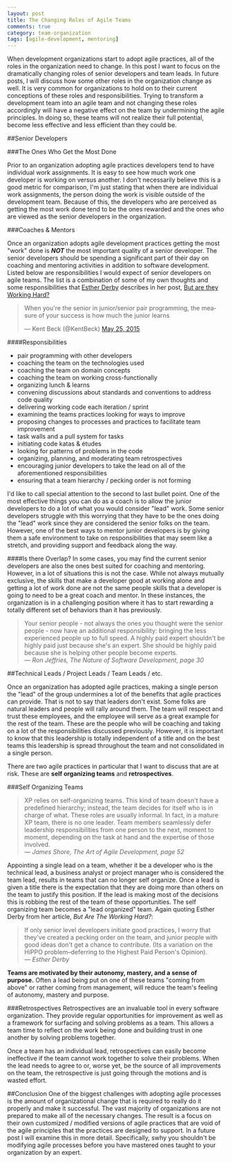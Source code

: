 ```yaml
---
layout: post
title: The Changing Roles of Agile Teams 
comments: true
category: team-organization
tags: [agile-development, mentoring]
---
```

When development organizations start to adopt agile practices, all of the roles in the organization need to change. In this post I want to focus on the dramatically changing roles of senior developers and team leads. In future posts, I will discuss how some other roles in the organization change as well. It is very common for organizations to hold on to their current conceptions of these roles and responsibilities. Trying to transform a development team into an agile team and not changing these roles accordingly will have a negative effect on the team by undermining the agile principles. In doing so, these teams will not realize their full potential, become less effective and less efficient than they could be.
<!--more-->

##Senior Developers

###The Ones Who Get the Most Done

Prior to an organization adopting agile practices developers tend to have individual work assignments. It is easy to see how much work one developer is working on versus another. I don't necessarily believe this is a good metric for comparison, I'm just stating that when there are individual work assignments, the person doing the work is visible outside of the development team. Because of this, the developers who are perceived as getting the most work done tend to be the ones rewarded and the ones who are viewed as the senior developers in the organization.

###Coaches & Mentors

Once an organization adopts agile development practices getting the most "work" done is __*NOT*__ the most important quality of a senior developer. The senior developers should be spending a significant part of their day on coaching and mentoring activities in addition to software development. Listed below are responsibilities I would expect of senior developers on agile teams. The list is a combination of some of my own thoughts and some responsibilities that [Esther Derby](http://www.estherderby.com/ "Esther Derby's website") describes in her post, [But are they Working Hard?](http://www.estherderby.com/2012/02/but-are-they-working-hard.html)

<blockquote class="twitter-tweet" lang="en"><p lang="en" dir="ltr">When you&#39;re the senior in junior/senior pair programming, the measure of your success is how much the junior learns</p>&mdash; Kent Beck (@KentBeck) <a href="https://twitter.com/KentBeck/status/602892538337337345">May 25, 2015</a></blockquote>
<script async src="//platform.twitter.com/widgets.js" charset="utf-8"></script>

####Responsibilities
* pair programming with other developers
* coaching the team on the technologies used
* coaching the team on domain concepts
* coaching the team on working cross-functionally
* organizing lunch & learns
* convening discussions about standards and conventions to address code quality
* delivering working code each iteration / sprint
* examining the teams practices looking for ways to improve
* proposing changes to processes and practices to facilitate team improvement
* task walls and a pull system for tasks
* initiating code katas & &eacute;tudes
* looking for patterns of problems in the code
* organizing, planning, and moderating team retrospectives
* encouraging junior developers to take the lead on all of the aforementioned responsibilities
* ensuring that a team hierarchy / pecking order is not forming

I'd like to call special attention to the second to last bullet point. One of the most effective things you can do as a coach is to allow the junior developers to do a lot of what you would consider "lead" work.  Some senior developers struggle with this worrying that they have to be the ones doing the "lead" work since they are considered the senior folks on the team.  However, one of the best ways to  mentor junior developers is by giving them a safe environment to take on responsibilities that may seem like a stretch, and providing support and feedback along the way.

####Is there Overlap?
In some cases, you may find the current senior developers are also the ones best suited for coaching and mentoring. However, in a lot of situations this is not the case. While not always mutually exclusive, the skills that make a developer good at working alone and getting a lot of work done are not the same people skills that a developer is going to need to be a great coach and mentor. In these instances, the organization is in a challenging position where it has to start rewarding a totally different set of behaviors than it has previously. 

> 
> Your senior people - not always the ones you thought were the senior people - now have an additional responsibility: bringing the less experienced people up to full speed. A highly paid expert shouldn't be highly paid just because she's an expert. She should be highly paid because she is helping other people become experts.  
> &mdash; _Ron Jeffries, The Nature of Software Development, page 30_  
>

##Technical Leads / Project Leads / Team Leads / etc.

Once an organization has adopted agile practices, making a single person the "lead" of the group undermines a lot of the benefits that agile practices can provide. That is not to say that leaders don't exist. Some folks are natural leaders and people will rally around them. The team will respect and trust these employees, and the employee will serve as a great example for the rest of the team. These are the people who will be coaching and taking on a lot of the responsibilities discussed previously. However, it is important to know that this leadership is totally independent of a title and on the best teams this leadership is spread throughout the team and not consolidated in a single person. 

There are two agile practices in particular that I want to discuss that are at risk. These are **self organizing teams** and **retrospectives**. 

###Self Organizing Teams
> XP relies on self-organizing teams. This kind of team doesn't have a predefined hierarchy; instead, the team decides for  itself who is in charge of what. These roles are usually informal. In fact, in a mature XP team, there is no one leader. Team members seamlessly defer leadership responsibilities from one person to the next, moment to moment, depending on the task at hand and the expertise of those involved.  
> &mdash; _James Shore, The Art of Agile Development, page 52_

Appointing a single lead on a team, whether it be a developer who is the technical lead, a business analyst or project manager who is considered the team lead, results in teams that can no longer self organize. Once a lead is given a title there is the expectation that they are doing more than others on the team to justify this position. If the lead is making most of the decisions this is robbing the rest of the team of these opportunities. The self organizing team becomes a "lead organized" team. Again quoting Esther Derby from her article, _But Are The Working Hard?_:

>If only senior level developers initiate good practices, I worry that they've created a pecking order on the team, and junior people with good ideas don't get a chance to contribute. (Its a variation on the HiPPO problem–deferring to the Highest Paid Person's Opinion).  
> &mdash; _Esther Derby_

__Teams are motivated by their autonomy, mastery, and a sense of purpose.__ Often a lead being put on one of these teams "coming from above" or rather coming from management, will reduce the team's feeling of autonomy, mastery and purpose.

###Retrospectives
Retrospectives are an invaluable tool in every software organization. They provide regular opportunities for improvement as well as a framework for surfacing and solving problems as a team. This allows a team time to reflect on the work being done and building trust in one another by solving problems together.

Once a team has an individual lead, retrospectives can easily become ineffective if the team cannot work together to solve their problems. When the lead needs to agree to or, worse yet, be the source of all improvements on the team, the retrospective is just going through the motions and is wasted effort. 

##Conclusion
One of the biggest challenges with adopting agile processes is the amount of organizational change that is required to really do it properly and make it successful. The vast majority of organizations are not prepared to make all of the necessary changes. The result is a focus on their own customized / modified versions of agile practices that are void of the agile principles that the practices are designed to support. In a future post I will examine this in more detail. Specifically, swhy you shouldn't be modifying agile processes before you have mastered ones taught to your organization by an expert.
